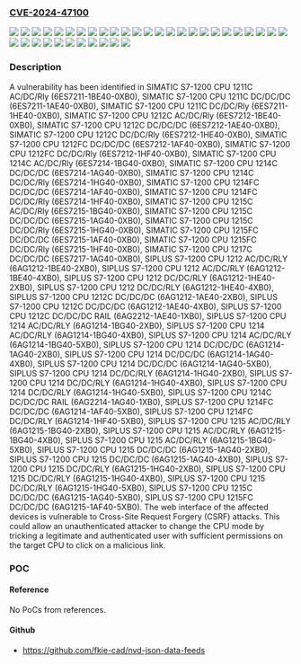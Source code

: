 ### [CVE-2024-47100](https://cve.mitre.org/cgi-bin/cvename.cgi?name=CVE-2024-47100)
![](https://img.shields.io/static/v1?label=Product&message=SIMATIC%20S7-1200%20CPU%201211C%20AC%2FDC%2FRly&color=blue)
![](https://img.shields.io/static/v1?label=Product&message=SIMATIC%20S7-1200%20CPU%201211C%20DC%2FDC%2FDC&color=blue)
![](https://img.shields.io/static/v1?label=Product&message=SIMATIC%20S7-1200%20CPU%201211C%20DC%2FDC%2FRly&color=blue)
![](https://img.shields.io/static/v1?label=Product&message=SIMATIC%20S7-1200%20CPU%201212C%20AC%2FDC%2FRly&color=blue)
![](https://img.shields.io/static/v1?label=Product&message=SIMATIC%20S7-1200%20CPU%201212C%20DC%2FDC%2FDC&color=blue)
![](https://img.shields.io/static/v1?label=Product&message=SIMATIC%20S7-1200%20CPU%201212C%20DC%2FDC%2FRly&color=blue)
![](https://img.shields.io/static/v1?label=Product&message=SIMATIC%20S7-1200%20CPU%201212FC%20DC%2FDC%2FDC&color=blue)
![](https://img.shields.io/static/v1?label=Product&message=SIMATIC%20S7-1200%20CPU%201212FC%20DC%2FDC%2FRly&color=blue)
![](https://img.shields.io/static/v1?label=Product&message=SIMATIC%20S7-1200%20CPU%201214C%20AC%2FDC%2FRly&color=blue)
![](https://img.shields.io/static/v1?label=Product&message=SIMATIC%20S7-1200%20CPU%201214C%20DC%2FDC%2FDC&color=blue)
![](https://img.shields.io/static/v1?label=Product&message=SIMATIC%20S7-1200%20CPU%201214C%20DC%2FDC%2FRly&color=blue)
![](https://img.shields.io/static/v1?label=Product&message=SIMATIC%20S7-1200%20CPU%201214FC%20DC%2FDC%2FDC&color=blue)
![](https://img.shields.io/static/v1?label=Product&message=SIMATIC%20S7-1200%20CPU%201214FC%20DC%2FDC%2FRly&color=blue)
![](https://img.shields.io/static/v1?label=Product&message=SIMATIC%20S7-1200%20CPU%201215C%20AC%2FDC%2FRly&color=blue)
![](https://img.shields.io/static/v1?label=Product&message=SIMATIC%20S7-1200%20CPU%201215C%20DC%2FDC%2FDC&color=blue)
![](https://img.shields.io/static/v1?label=Product&message=SIMATIC%20S7-1200%20CPU%201215C%20DC%2FDC%2FRly&color=blue)
![](https://img.shields.io/static/v1?label=Product&message=SIMATIC%20S7-1200%20CPU%201215FC%20DC%2FDC%2FDC&color=blue)
![](https://img.shields.io/static/v1?label=Product&message=SIMATIC%20S7-1200%20CPU%201215FC%20DC%2FDC%2FRly&color=blue)
![](https://img.shields.io/static/v1?label=Product&message=SIMATIC%20S7-1200%20CPU%201217C%20DC%2FDC%2FDC&color=blue)
![](https://img.shields.io/static/v1?label=Product&message=SIPLUS%20S7-1200%20CPU%201212%20AC%2FDC%2FRLY&color=blue)
![](https://img.shields.io/static/v1?label=Product&message=SIPLUS%20S7-1200%20CPU%201212%20DC%2FDC%2FRLY&color=blue)
![](https://img.shields.io/static/v1?label=Product&message=SIPLUS%20S7-1200%20CPU%201212C%20DC%2FDC%2FDC%20RAIL&color=blue)
![](https://img.shields.io/static/v1?label=Product&message=SIPLUS%20S7-1200%20CPU%201212C%20DC%2FDC%2FDC&color=blue)
![](https://img.shields.io/static/v1?label=Product&message=SIPLUS%20S7-1200%20CPU%201214%20AC%2FDC%2FRLY&color=blue)
![](https://img.shields.io/static/v1?label=Product&message=SIPLUS%20S7-1200%20CPU%201214%20DC%2FDC%2FDC&color=blue)
![](https://img.shields.io/static/v1?label=Product&message=SIPLUS%20S7-1200%20CPU%201214%20DC%2FDC%2FRLY&color=blue)
![](https://img.shields.io/static/v1?label=Product&message=SIPLUS%20S7-1200%20CPU%201214C%20DC%2FDC%2FDC%20RAIL&color=blue)
![](https://img.shields.io/static/v1?label=Product&message=SIPLUS%20S7-1200%20CPU%201214FC%20DC%2FDC%2FDC&color=blue)
![](https://img.shields.io/static/v1?label=Product&message=SIPLUS%20S7-1200%20CPU%201214FC%20DC%2FDC%2FRLY&color=blue)
![](https://img.shields.io/static/v1?label=Product&message=SIPLUS%20S7-1200%20CPU%201215%20AC%2FDC%2FRLY&color=blue)
![](https://img.shields.io/static/v1?label=Product&message=SIPLUS%20S7-1200%20CPU%201215%20DC%2FDC%2FDC&color=blue)
![](https://img.shields.io/static/v1?label=Product&message=SIPLUS%20S7-1200%20CPU%201215%20DC%2FDC%2FRLY&color=blue)
![](https://img.shields.io/static/v1?label=Product&message=SIPLUS%20S7-1200%20CPU%201215C%20DC%2FDC%2FDC&color=blue)
![](https://img.shields.io/static/v1?label=Product&message=SIPLUS%20S7-1200%20CPU%201215FC%20DC%2FDC%2FDC&color=blue)
![](https://img.shields.io/static/v1?label=Version&message=0%3C%20V4.7%20&color=brighgreen)
![](https://img.shields.io/static/v1?label=Vulnerability&message=CWE-352%3A%20Cross-Site%20Request%20Forgery%20(CSRF)&color=brighgreen)

### Description

A vulnerability has been identified in SIMATIC S7-1200 CPU 1211C AC/DC/Rly (6ES7211-1BE40-0XB0), SIMATIC S7-1200 CPU 1211C DC/DC/DC (6ES7211-1AE40-0XB0), SIMATIC S7-1200 CPU 1211C DC/DC/Rly (6ES7211-1HE40-0XB0), SIMATIC S7-1200 CPU 1212C AC/DC/Rly (6ES7212-1BE40-0XB0), SIMATIC S7-1200 CPU 1212C DC/DC/DC (6ES7212-1AE40-0XB0), SIMATIC S7-1200 CPU 1212C DC/DC/Rly (6ES7212-1HE40-0XB0), SIMATIC S7-1200 CPU 1212FC DC/DC/DC (6ES7212-1AF40-0XB0), SIMATIC S7-1200 CPU 1212FC DC/DC/Rly (6ES7212-1HF40-0XB0), SIMATIC S7-1200 CPU 1214C AC/DC/Rly (6ES7214-1BG40-0XB0), SIMATIC S7-1200 CPU 1214C DC/DC/DC (6ES7214-1AG40-0XB0), SIMATIC S7-1200 CPU 1214C DC/DC/Rly (6ES7214-1HG40-0XB0), SIMATIC S7-1200 CPU 1214FC DC/DC/DC (6ES7214-1AF40-0XB0), SIMATIC S7-1200 CPU 1214FC DC/DC/Rly (6ES7214-1HF40-0XB0), SIMATIC S7-1200 CPU 1215C AC/DC/Rly (6ES7215-1BG40-0XB0), SIMATIC S7-1200 CPU 1215C DC/DC/DC (6ES7215-1AG40-0XB0), SIMATIC S7-1200 CPU 1215C DC/DC/Rly (6ES7215-1HG40-0XB0), SIMATIC S7-1200 CPU 1215FC DC/DC/DC (6ES7215-1AF40-0XB0), SIMATIC S7-1200 CPU 1215FC DC/DC/Rly (6ES7215-1HF40-0XB0), SIMATIC S7-1200 CPU 1217C DC/DC/DC (6ES7217-1AG40-0XB0), SIPLUS S7-1200 CPU 1212 AC/DC/RLY (6AG1212-1BE40-2XB0), SIPLUS S7-1200 CPU 1212 AC/DC/RLY (6AG1212-1BE40-4XB0), SIPLUS S7-1200 CPU 1212 DC/DC/RLY (6AG1212-1HE40-2XB0), SIPLUS S7-1200 CPU 1212 DC/DC/RLY (6AG1212-1HE40-4XB0), SIPLUS S7-1200 CPU 1212C DC/DC/DC (6AG1212-1AE40-2XB0), SIPLUS S7-1200 CPU 1212C DC/DC/DC (6AG1212-1AE40-4XB0), SIPLUS S7-1200 CPU 1212C DC/DC/DC RAIL (6AG2212-1AE40-1XB0), SIPLUS S7-1200 CPU 1214 AC/DC/RLY (6AG1214-1BG40-2XB0), SIPLUS S7-1200 CPU 1214 AC/DC/RLY (6AG1214-1BG40-4XB0), SIPLUS S7-1200 CPU 1214 AC/DC/RLY (6AG1214-1BG40-5XB0), SIPLUS S7-1200 CPU 1214 DC/DC/DC (6AG1214-1AG40-2XB0), SIPLUS S7-1200 CPU 1214 DC/DC/DC (6AG1214-1AG40-4XB0), SIPLUS S7-1200 CPU 1214 DC/DC/DC (6AG1214-1AG40-5XB0), SIPLUS S7-1200 CPU 1214 DC/DC/RLY (6AG1214-1HG40-2XB0), SIPLUS S7-1200 CPU 1214 DC/DC/RLY (6AG1214-1HG40-4XB0), SIPLUS S7-1200 CPU 1214 DC/DC/RLY (6AG1214-1HG40-5XB0), SIPLUS S7-1200 CPU 1214C DC/DC/DC RAIL (6AG2214-1AG40-1XB0), SIPLUS S7-1200 CPU 1214FC DC/DC/DC (6AG1214-1AF40-5XB0), SIPLUS S7-1200 CPU 1214FC DC/DC/RLY (6AG1214-1HF40-5XB0), SIPLUS S7-1200 CPU 1215 AC/DC/RLY (6AG1215-1BG40-2XB0), SIPLUS S7-1200 CPU 1215 AC/DC/RLY (6AG1215-1BG40-4XB0), SIPLUS S7-1200 CPU 1215 AC/DC/RLY (6AG1215-1BG40-5XB0), SIPLUS S7-1200 CPU 1215 DC/DC/DC (6AG1215-1AG40-2XB0), SIPLUS S7-1200 CPU 1215 DC/DC/DC (6AG1215-1AG40-4XB0), SIPLUS S7-1200 CPU 1215 DC/DC/RLY (6AG1215-1HG40-2XB0), SIPLUS S7-1200 CPU 1215 DC/DC/RLY (6AG1215-1HG40-4XB0), SIPLUS S7-1200 CPU 1215 DC/DC/RLY (6AG1215-1HG40-5XB0), SIPLUS S7-1200 CPU 1215C DC/DC/DC (6AG1215-1AG40-5XB0), SIPLUS S7-1200 CPU 1215FC DC/DC/DC (6AG1215-1AF40-5XB0). The web interface of the affected devices is vulnerable to Cross-Site Request Forgery (CSRF) attacks. This could allow an unauthenticated attacker to change the CPU mode by tricking a legitimate and authenticated user with sufficient permissions on the target CPU to click on a malicious link.

### POC

#### Reference
No PoCs from references.

#### Github
- https://github.com/fkie-cad/nvd-json-data-feeds

